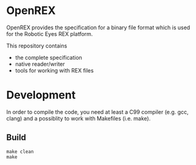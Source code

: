 # OpenREX

OpenREX provides the specification for a binary file format which is used
for the Robotic Eyes REX platform.

This repository contains

* the complete specification
* native reader/writer
* tools for working with REX files

# Development

In order to compile the code, you need at least a C99 compiler (e.g. gcc, clang)
and a possiblity to work with Makefiles (i.e. make).

## Build

```
make clean
make
```
